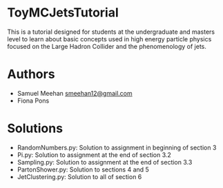 # ToyMCJetsTutorial
This is a tutorial designed for students at the undergraduate and masters level to learn about basic concepts used in high energy particle physics focused on the Large Hadron Collider and the phenomenology of jets.  

# Authors
- Samuel Meehan <smeehan12@gmail.com>
- Fiona Pons 

# Solutions
 - RandomNumbers.py: Solution to assignment in beginning of section 3
 - Pi.py: Solution to assignment at the end of section 3.2
 - Sampling.py: Solution to assignment at the end of section 3.3
 - PartonShower.py: Solution to sections 4 and 5
 - JetClustering.py: Solution to all of section 6